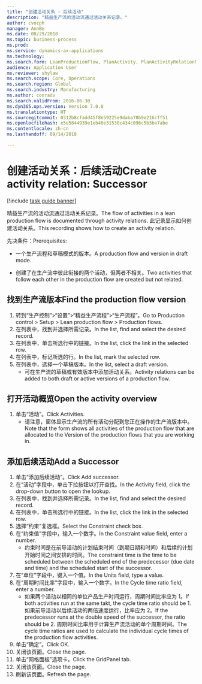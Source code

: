 ```yaml
--- 
title: "创建活动关系 - 后续活动"
description: "精益生产流的活动流通过活动关系记录。"
author: cvocph
manager: AnnBe
ms.date: 08/29/2018
ms.topic: business-process
ms.prod: 
ms.service: dynamics-ax-applications
ms.technology: 
ms.search.form: LeanProductionFlow, PlanActivity, PlanActivityRelationNew, PlanActivityLookup, DefaultDashboard
audience: Application User
ms.reviewer: shylaw
ms.search.scope: Core, Operations
ms.search.region: Global
ms.search.industry: Manufacturing
ms.author: conradv
ms.search.validFrom: 2016-06-30
ms.dyn365.ops.version: Version 7.0.0
ms.translationtype: HT
ms.sourcegitcommit: 0312b8cfadd45f8e59225e9daba78b9e216cff51
ms.openlocfilehash: e5e5844939e1eb40e31530c434c096c5b3be7abe
ms.contentlocale: zh-cn
ms.lasthandoff: 09/14/2018

---
```

# <a name="create-activity-relation-successor"></a><span data-ttu-id="866de-103">创建活动关系：后续活动</span><span class="sxs-lookup"><span data-stu-id="866de-103">Create activity relation: Successor</span></span>

[!include [task guide banner](../../includes/task-guide-banner.md)]

<span data-ttu-id="866de-104">精益生产流的活动流通过活动关系记录。</span><span class="sxs-lookup"><span data-stu-id="866de-104">The flow of activities in a lean production flow is documented through activity relations.</span></span> <span data-ttu-id="866de-105">此记录显示如何创建活动关系。</span><span class="sxs-lookup"><span data-stu-id="866de-105">This recording shows how to create an activity relation.</span></span>

<span data-ttu-id="866de-106">先决条件：</span><span class="sxs-lookup"><span data-stu-id="866de-106">Prerequisites:</span></span>

- <span data-ttu-id="866de-107">一个生产流程和草稿模式的版本。</span><span class="sxs-lookup"><span data-stu-id="866de-107">A production flow and version in draft mode.</span></span> 

- <span data-ttu-id="866de-108">创建了在生产流中彼此衔接的两个活动，但两者不相关。</span><span class="sxs-lookup"><span data-stu-id="866de-108">Two activities that follow each other in the production flow are created but not related.</span></span>


## <a name="find-the-production-flow-version"></a><span data-ttu-id="866de-109">找到生产流版本</span><span class="sxs-lookup"><span data-stu-id="866de-109">Find the production flow version</span></span> 
1. <span data-ttu-id="866de-110">转到“生产控制”>“设置”>“精益生产流程”>“生产流程”。</span><span class="sxs-lookup"><span data-stu-id="866de-110">Go to Production control > Setup > Lean production flow > Production flows.</span></span>
2. <span data-ttu-id="866de-111">在列表中，找到并选择所需记录。</span><span class="sxs-lookup"><span data-stu-id="866de-111">In the list, find and select the desired record.</span></span>
3. <span data-ttu-id="866de-112">在列表中，单击所选行中的链接。</span><span class="sxs-lookup"><span data-stu-id="866de-112">In the list, click the link in the selected row.</span></span>
4. <span data-ttu-id="866de-113">在列表中，标记所选的行。</span><span class="sxs-lookup"><span data-stu-id="866de-113">In the list, mark the selected row.</span></span>
5. <span data-ttu-id="866de-114">在列表中，选择一个草稿版本。</span><span class="sxs-lookup"><span data-stu-id="866de-114">In the list, select a draft version.</span></span>
    * <span data-ttu-id="866de-115">可在生产流的草稿或有效版本中添加活动关系。</span><span class="sxs-lookup"><span data-stu-id="866de-115">Activity relations can be added to both draft or active versions of a production flow.</span></span>  

## <a name="open-the-activity-overview"></a><span data-ttu-id="866de-116">打开活动概览</span><span class="sxs-lookup"><span data-stu-id="866de-116">Open the activity overview</span></span>
1. <span data-ttu-id="866de-117">单击“活动”。</span><span class="sxs-lookup"><span data-stu-id="866de-117">Click Activities.</span></span>
    * <span data-ttu-id="866de-118">请注意，窗体显示生产流的所有活动分配到您正在操作的生产流版本中。</span><span class="sxs-lookup"><span data-stu-id="866de-118">Note that the form shows all activities of the production flow that are allocated to the Version of the production flows that you are working in.</span></span>  

## <a name="add-a-successor"></a><span data-ttu-id="866de-119">添加后续活动</span><span class="sxs-lookup"><span data-stu-id="866de-119">Add a Successor</span></span>
1. <span data-ttu-id="866de-120">单击“添加后续活动”。</span><span class="sxs-lookup"><span data-stu-id="866de-120">Click Add successor.</span></span>
2. <span data-ttu-id="866de-121">在“活动”字段中，单击下拉按钮以打开查找。</span><span class="sxs-lookup"><span data-stu-id="866de-121">In the Activity field, click the drop-down button to open the lookup.</span></span>
3. <span data-ttu-id="866de-122">在列表中，找到并选择所需记录。</span><span class="sxs-lookup"><span data-stu-id="866de-122">In the list, find and select the desired record.</span></span>
4. <span data-ttu-id="866de-123">在列表中，单击所选行中的链接。</span><span class="sxs-lookup"><span data-stu-id="866de-123">In the list, click the link in the selected row.</span></span>
5. <span data-ttu-id="866de-124">选择“约束”复选框。</span><span class="sxs-lookup"><span data-stu-id="866de-124">Select the Constraint check box.</span></span>
6. <span data-ttu-id="866de-125">在“约束值”字段中，输入一个数字。</span><span class="sxs-lookup"><span data-stu-id="866de-125">In the Constraint value field, enter a number.</span></span>
    * <span data-ttu-id="866de-126">约束时间是在前导活动的计划结束时间（到期日期和时间）和后续的计划开始时间之间安排的时间。</span><span class="sxs-lookup"><span data-stu-id="866de-126">The constraint time is the time to be scheduled between the scheduled end of the predecessor (due date and time) and the scheduled start of the successor.</span></span>  
7. <span data-ttu-id="866de-127">在“单位”字段中，键入一个值。</span><span class="sxs-lookup"><span data-stu-id="866de-127">In the Units field, type a value.</span></span>
8. <span data-ttu-id="866de-128">在“周期时间比率”字段中，输入一个数字。</span><span class="sxs-lookup"><span data-stu-id="866de-128">In the Cycle time ratio field, enter a number.</span></span>
    * <span data-ttu-id="866de-129">如果两个活动以相同的单位产品生产时间运行，周期时间比率应为 1。</span><span class="sxs-lookup"><span data-stu-id="866de-129">If both activities run at the same takt, the cycle time ratio should be 1.</span></span> <span data-ttu-id="866de-130">如果前导活动以后续活动的两倍速度运行，比率应为 2。</span><span class="sxs-lookup"><span data-stu-id="866de-130">If the predecessor runs at the double speed of the successor, the ratio should be 2.</span></span>   <span data-ttu-id="866de-131">周期时间比率用于计算生产流活动的单个周期时间。</span><span class="sxs-lookup"><span data-stu-id="866de-131">The cycle time ratios are used to calculate the individual cycle times of the production flow activities.</span></span>  
9. <span data-ttu-id="866de-132">单击“确定”。</span><span class="sxs-lookup"><span data-stu-id="866de-132">Click OK.</span></span>
10. <span data-ttu-id="866de-133">关闭该页面。</span><span class="sxs-lookup"><span data-stu-id="866de-133">Close the page.</span></span>
11. <span data-ttu-id="866de-134">单击“网格面板”选项卡。</span><span class="sxs-lookup"><span data-stu-id="866de-134">Click the GridPanel tab.</span></span>
12. <span data-ttu-id="866de-135">关闭该页面。</span><span class="sxs-lookup"><span data-stu-id="866de-135">Close the page.</span></span>
13. <span data-ttu-id="866de-136">刷新该页面。</span><span class="sxs-lookup"><span data-stu-id="866de-136">Refresh the page.</span></span>


